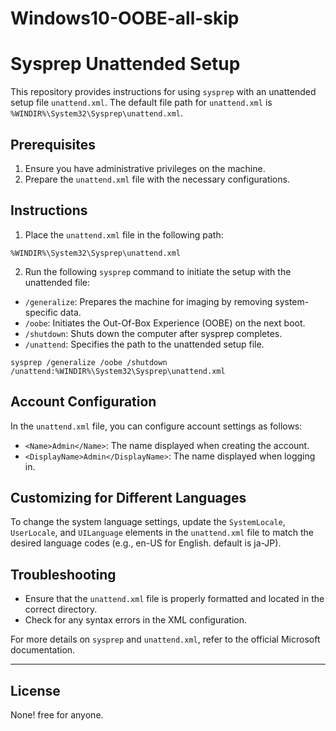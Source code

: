 # Windows10-OOBE-all-skip

# Sysprep Unattended Setup

This repository provides instructions for using `sysprep` with an unattended setup file `unattend.xml`. The default file path for `unattend.xml` is `%WINDIR%\System32\Sysprep\unattend.xml`.

## Prerequisites

1. Ensure you have administrative privileges on the machine.
2. Prepare the `unattend.xml` file with the necessary configurations.

## Instructions

1. Place the `unattend.xml` file in the following path:

```
%WINDIR%\System32\Sysprep\unattend.xml
```

2. Run the following `sysprep` command to initiate the setup with the unattended file:

- `/generalize`: Prepares the machine for imaging by removing system-specific data.
- `/oobe`: Initiates the Out-Of-Box Experience (OOBE) on the next boot.
- `/shutdown`: Shuts down the computer after sysprep completes.
- `/unattend`: Specifies the path to the unattended setup file.

```
sysprep /generalize /oobe /shutdown /unattend:%WINDIR%\System32\Sysprep\unattend.xml
```

## Account Configuration

In the `unattend.xml` file, you can configure account settings as follows:

- `<Name>Admin</Name>`: The name displayed when creating the account.
- `<DisplayName>Admin</DisplayName>`: The name displayed when logging in.

## Customizing for Different Languages

To change the system language settings, update the `SystemLocale`, `UserLocale`, and `UILanguage` elements in the `unattend.xml` file to match the desired language codes (e.g., en-US for English. default is ja-JP).

## Troubleshooting

- Ensure that the `unattend.xml` file is properly formatted and located in the correct directory.
- Check for any syntax errors in the XML configuration.

For more details on `sysprep` and `unattend.xml`, refer to the official Microsoft documentation.

---

## License

None! free for anyone.
